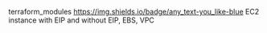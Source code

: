 terraform_modules https://img.shields.io/badge/any_text-you_like-blue
EC2 instance with EIP and without EIP, EBS, VPC
